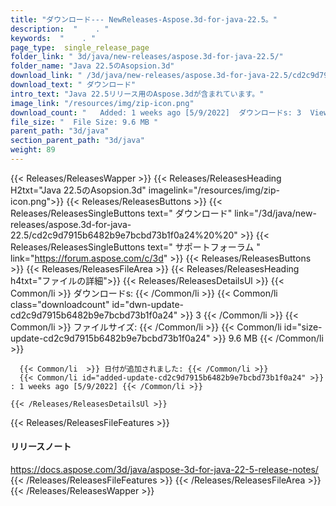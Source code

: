 ```yaml
---
title: "ダウンロード--- NewReleases-Aspose.3d-for-java-22.5。" 
description:  "    . " 
keywords:  "    . " 
page_type:  single_release_page
folder_link: " 3d/java/new-releases/aspose.3d-for-java-22.5/"
folder_name: "Java 22.5のAsopsion.3d"
download_link: " /3d/java/new-releases/aspose.3d-for-java-22.5/cd2c9d7915b6482b9e7bcbd73b1f0a24"
download_text: " ダウンロード"
intro_text: "Java 22.5リリース用のAspose.3dが含まれています。"
image_link: "/resources/img/zip-icon.png"
download_count: "   Added: 1 weeks ago [5/9/2022]  ダウンロードs: 3  Views: 6"
file_size: "  File Size: 9.6 MB "
parent_path: "3d/java"
section_parent_path: "3d/java"
weight: 89
---
```


{{< Releases/ReleasesWapper >}}
  {{< Releases/ReleasesHeading H2txt="Java 22.5のAsopsion.3d" imagelink="/resources/img/zip-icon.png">}}
  {{< Releases/ReleasesButtons >}}
    {{< Releases/ReleasesSingleButtons text=" ダウンロード" link="/3d/java/new-releases/aspose.3d-for-java-22.5/cd2c9d7915b6482b9e7bcbd73b1f0a24%20%20" >}}
    {{< Releases/ReleasesSingleButtons text=" サポートフォーラム " link="https://forum.aspose.com/c/3d" >}}
  {{< Releases/ReleasesButtons >}}
  {{< Releases/ReleasesFileArea >}}
    {{< Releases/ReleasesHeading h4txt="ファイルの詳細">}}
    {{< Releases/ReleasesDetailsUl >}}
            {{< Common/li  >}} ダウンロードs: {{< /Common/li >}} 
      {{< Common/li class="downloadcount" id="dwn-update-cd2c9d7915b6482b9e7bcbd73b1f0a24" >}} 3 {{< /Common/li >}} 
      {{< Common/li  >}} ファイルサイズ: {{< /Common/li >}} 
      {{< Common/li id="size-update-cd2c9d7915b6482b9e7bcbd73b1f0a24" >}} 9.6 MB {{< /Common/li >}} 


      {{< Common/li  >}} 日付が追加されました: {{< /Common/li >}} 
      {{< Common/li id="added-update-cd2c9d7915b6482b9e7bcbd73b1f0a24" >}} : 1 weeks ago [5/9/2022] {{< /Common/li >}} 

    {{< /Releases/ReleasesDetailsUl >}}

  {{< Releases/ReleasesFileFeatures >}}
      <h4>リリースノート</h4><div><a href="https://docs.aspose.com/3d/java/aspose-3d-for-java-22-5-release-notes/">https://docs.aspose.com/3d/java/aspose-3d-for-java-22-5-release-notes/</a></div>
  {{< /Releases/ReleasesFileFeatures >}}
 {{< /Releases/ReleasesFileArea >}}
{{< /Releases/ReleasesWapper >}}


